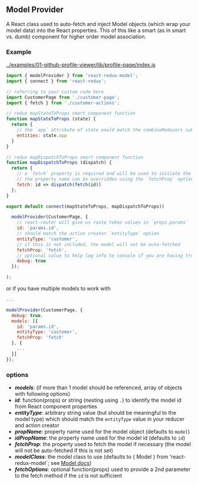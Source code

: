 Model Provider
---------------
A React class used to auto-fetch and inject Model objects (which wrap your model data) into the React properties.  This of this like a smart (as in smart vs. dumb) component for higher order model association.

### Example
[../examples/01-github-profile-viewer/lib/profile-page/index.js](../examples/01-github-profile-viewer/lib/profile-page/index.js)

```javascript
import { modelProvider } from 'react-redux-model';
import { connect } from 'react-redux';

// referring to your custom code here
import CustomerPage from './customer-page';
import { fetch } from './customer-actions';

// redux mapStateToProps smart component function
function mapStateToProps (state) {
  return {
    // the `app` attribute of state would match the combineReducers sub-state
    entities: state.app
  }
}

// redux mapDispatchToProps smart component function
function mapDispatchToProps (dispatch) {
  return {
    // a `fetch` property is required and will be used to initiate the fetch
    // the property name can be overridden using the `fetchProp` option
    fetch: id => dispatch(fetch(id))
  };
}

export default connect(mapStateToProps, mapDispatchToProps)(

  modelProvider(CustomerPage, {
    // react-router will give us route token values in `props.params`
    id: 'params.id',
    // should match the action creator `entityType` option
    entityType: 'customer',
    // if this is not included, the model will not be auto-fetched
    fetchProp: 'fetch',
    // optional value to help log info to console if you are having trouble getting things working
    debug: true
  });

);
```
or if you have multiple models to work with
```javascript
...

modelProvider(CustomerPage, {
  debug: true,
  models: [{
    id: 'params.id',
    entityType: 'customer',
    fetchProp: 'fetch'
  }, {
    ...
  }]
});
```

### options
* ***models***: (if more than 1 model should be referenced, array of objects with following options)
* ***id***: function(props) or string (nesting using `.`) to identify the model id from React component properties
* ***entityType***: arbitrary string value (but should be meaningful to the model type) which should match the `entityType` value in your reducer and action creator
* ***propName***: property name used for the model object (defaults to `model`)
* ***idPropName***: the property name used for the model id (defaults to `id`)
* ***fetchProp***: the property used to fetch the model if necessary (the model will not be auto-fetched if this is not set)
* ***modelClass***: the model class to use (defaults to { Model } from 'react-redux-model`;  see [Model docs]('./model.md))
* ***fetchOptions***: optional function(props) used to provide a 2nd parameter to the fetch method if the `id` is not sufficient
